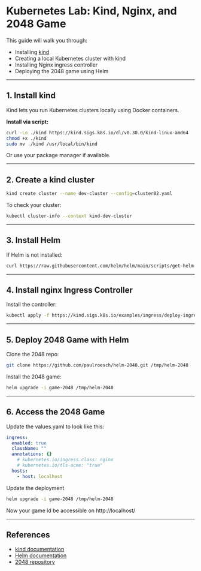 # Kubernetes Lab: Kind, Nginx, and 2048 Game

This guide will walk you through:
- Installing [kind](https://kind.sigs.k8s.io/)
- Creating a local Kubernetes cluster with kind
- Installing Nginx ingress controller
- Deploying the 2048 game using Helm

---

## 1. Install kind

Kind lets you run Kubernetes clusters locally using Docker containers.

**Install via script:**
```bash
curl -Lo ./kind https://kind.sigs.k8s.io/dl/v0.30.0/kind-linux-amd64
chmod +x ./kind
sudo mv ./kind /usr/local/bin/kind
```

Or use your package manager if available.

---

## 2. Create a kind cluster

```bash
kind create cluster --name dev-cluster --config=cluster02.yaml
```

To check your cluster:
```bash
kubectl cluster-info --context kind-dev-cluster
```

---

## 3. Install Helm

If Helm is not installed:
```bash
curl https://raw.githubusercontent.com/helm/helm/main/scripts/get-helm-3 | bash
```

---

## 4. Install nginx Ingress Controller

Install the controller:
```bash
kubectl apply -f https://kind.sigs.k8s.io/examples/ingress/deploy-ingress-nginx.yaml
```

---

## 5. Deploy 2048 Game with Helm

Clone the 2048 repo:
```bash
git clone https://github.com/paulroesch/helm-2048.git /tmp/helm-2048
```

Install the 2048 game:
```bash
helm upgrade -i game-2048 /tmp/helm-2048
```

---

## 6. Access the 2048 Game
Update the values.yaml to look like this:
```yaml
ingress:
  enabled: true
  className: ""
  annotations: {}
    # kubernetes.io/ingress.class: nginx
    # kubernetes.io/tls-acme: "true"
  hosts:
    - host: localhost
```
Update the deployment
```bash
helm upgrade -i game-2048 /tmp/helm-2048
```
Now your game ld be accessible on http://localhost/

---

## References
- [kind documentation](https://kind.sigs.k8s.io/docs/)
- [Helm documentation](https://helm.sh/docs/)
- [2048 repository](https://github.com/paulroesch/helm-2048)
